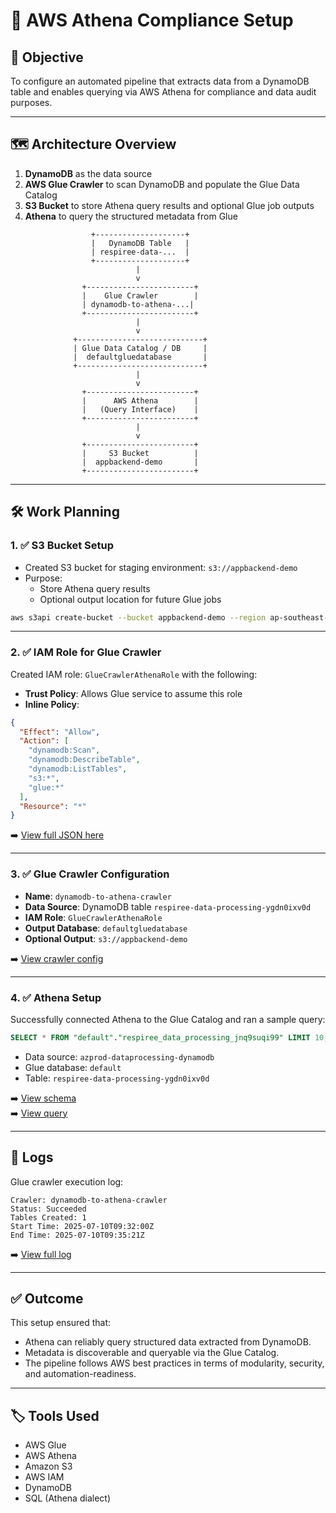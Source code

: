 # 🧠 AWS Athena Compliance Setup

## 📌 Objective

To configure an automated pipeline that extracts data from a DynamoDB table and enables querying via AWS Athena for compliance and data audit purposes.

---

## 🗺️ Architecture Overview

1. **DynamoDB** as the data source  
2. **AWS Glue Crawler** to scan DynamoDB and populate the Glue Data Catalog  
3. **S3 Bucket** to store Athena query results and optional Glue job outputs  
4. **Athena** to query the structured metadata from Glue

```plaintext
                  +--------------------+
                  |   DynamoDB Table   |
                  | respiree-data-...  |
                  +--------------------+
                            |
                            v
                +------------------------+
                |    Glue Crawler        |
                | dynamodb-to-athena-...|
                +------------------------+
                            |
                            v
              +----------------------------+
              | Glue Data Catalog / DB     |
              |  defaultgluedatabase       |
              +----------------------------+
                            |
                            v
                +------------------------+
                |      AWS Athena        |
                |   (Query Interface)    |
                +------------------------+
                            |
                            v
                +------------------------+
                |     S3 Bucket          |
                |  appbackend-demo       |
                +------------------------+
```

---

## 🛠️ Work Planning

### 1. ✅ S3 Bucket Setup

- Created S3 bucket for staging environment: `s3://appbackend-demo`
- Purpose:
  - Store Athena query results
  - Optional output location for future Glue jobs

```bash
aws s3api create-bucket --bucket appbackend-demo --region ap-southeast-1
```

---

### 2. ✅ IAM Role for Glue Crawler

Created IAM role: `GlueCrawlerAthenaRole` with the following:

- **Trust Policy**: Allows Glue service to assume this role
- **Inline Policy**:

```json
{
  "Effect": "Allow",
  "Action": [
    "dynamodb:Scan",
    "dynamodb:DescribeTable",
    "dynamodb:ListTables",
    "s3:*",
    "glue:*"
  ],
  "Resource": "*"
}
```

➡️ [View full JSON here](iam/glue-crawler-role.json)

---

### 3. ✅ Glue Crawler Configuration

- **Name**: `dynamodb-to-athena-crawler`  
- **Data Source**: DynamoDB table `respiree-data-processing-ygdn0ixv0d`  
- **IAM Role**: `GlueCrawlerAthenaRole`  
- **Output Database**: `defaultgluedatabase`  
- **Optional Output**: `s3://appbackend-demo`

➡️ [View crawler config](glue/crawler-config.md)

---

### 4. ✅ Athena Setup

Successfully connected Athena to the Glue Catalog and ran a sample query:

```sql
SELECT * FROM "default"."respiree_data_processing_jnq9suqi99" LIMIT 10;
```

- Data source: `azprod-dataprocessing-dynamodb`
- Glue database: `default`
- Table: `respiree-data-processing-ygdn0ixv0d`

➡️ [View schema](glue/glue-database.md)  
➡️ [View query](sql/sample-query.sql)

---

## 📄 Logs

Glue crawler execution log:

```text
Crawler: dynamodb-to-athena-crawler
Status: Succeeded
Tables Created: 1
Start Time: 2025-07-10T09:32:00Z
End Time: 2025-07-10T09:35:21Z
```

➡️ [View full log](logs/crawler-run-log.txt)

---

## ✅ Outcome

This setup ensured that:

- Athena can reliably query structured data extracted from DynamoDB.
- Metadata is discoverable and queryable via the Glue Catalog.
- The pipeline follows AWS best practices in terms of modularity, security, and automation-readiness.

---

## 🏷️ Tools Used

- AWS Glue
- AWS Athena
- Amazon S3
- AWS IAM
- DynamoDB
- SQL (Athena dialect)

